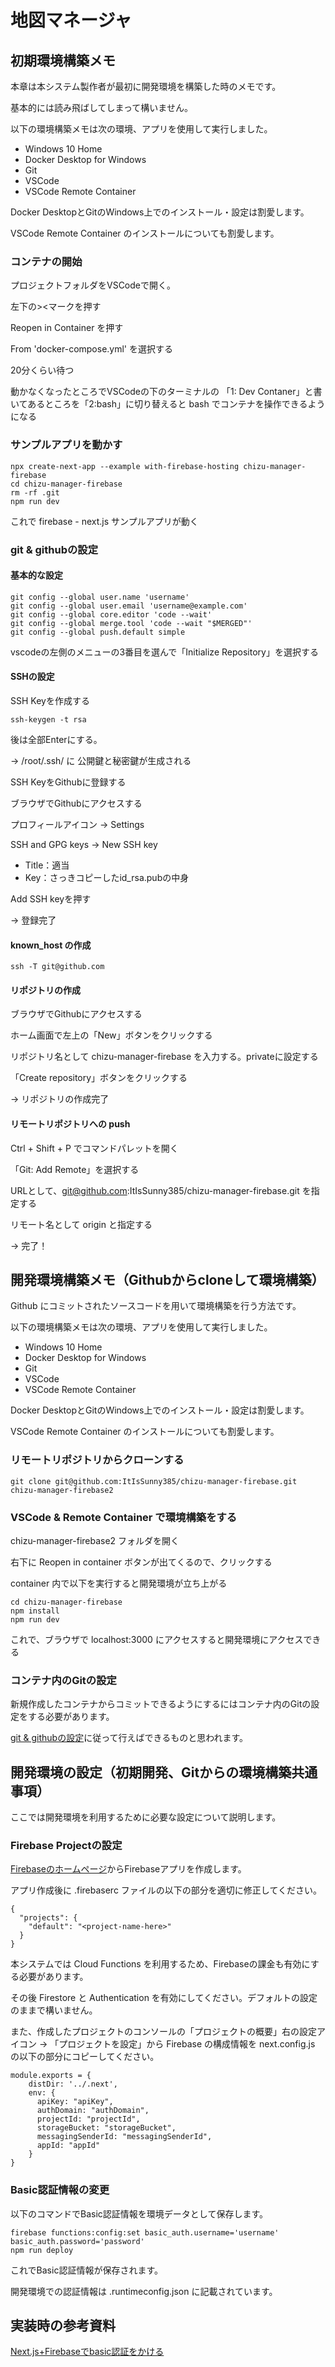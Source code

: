 # 地図マネージャ

## 初期環境構築メモ

本章は本システム製作者が最初に開発環境を構築した時のメモです。

基本的には読み飛ばしてしまって構いません。

以下の環境構築メモは次の環境、アプリを使用して実行しました。

- Windows 10 Home
- Docker Desktop for Windows
- Git
- VSCode
- VSCode Remote Container

Docker DesktopとGitのWindows上でのインストール・設定は割愛します。

VSCode Remote Container のインストールについても割愛します。 

### コンテナの開始

プロジェクトフォルダをVSCodeで開く。

左下の><マークを押す

Reopen in Container を押す

From 'docker-compose.yml' を選択する

20分くらい待つ

動かなくなったところでVSCodeの下のターミナルの 「1: Dev Contaner」と書いてあるところを「2:bash」に切り替えると bash でコンテナを操作できるようになる

### サンプルアプリを動かす

```
npx create-next-app --example with-firebase-hosting chizu-manager-firebase
cd chizu-manager-firebase
rm -rf .git
npm run dev
```

これで firebase - next.js サンプルアプリが動く

### git & githubの設定

#### 基本的な設定

```
git config --global user.name 'username'
git config --global user.email 'username@example.com'
git config --global core.editor 'code --wait'
git config --global merge.tool 'code --wait "$MERGED"'
git config --global push.default simple
```

vscodeの左側のメニューの3番目を選んで「Initialize Repository」を選択する

#### SSHの設定

SSH Keyを作成する

```
ssh-keygen -t rsa
```

後は全部Enterにする。

→ /root/.ssh/ に 公開鍵と秘密鍵が生成される

SSH KeyをGithubに登録する

ブラウザでGithubにアクセスする

プロフィールアイコン → Settings

SSH and GPG keys → New SSH key

- Title：適当
- Key：さっきコピーしたid_rsa.pubの中身

Add SSH keyを押す

→ 登録完了

#### known_host の作成

```
ssh -T git@github.com
```

#### リポジトリの作成

ブラウザでGithubにアクセスする

ホーム画面で左上の「New」ボタンをクリックする

リポジトリ名として chizu-manager-firebase を入力する。privateに設定する

「Create repository」ボタンをクリックする

→ リポジトリの作成完了

#### リモートリポジトリへの push

Ctrl + Shift + P でコマンドパレットを開く

「Git: Add Remote」を選択する

URLとして、git@github.com:ItIsSunny385/chizu-manager-firebase.git を指定する

リモート名として origin と指定する

→ 完了！

## 開発環境構築メモ（Githubからcloneして環境構築）

Github にコミットされたソースコードを用いて環境構築を行う方法です。

以下の環境構築メモは次の環境、アプリを使用して実行しました。

- Windows 10 Home
- Docker Desktop for Windows
- Git
- VSCode
- VSCode Remote Container

Docker DesktopとGitのWindows上でのインストール・設定は割愛します。

VSCode Remote Container のインストールについても割愛します。

### リモートリポジトリからクローンする

```
git clone git@github.com:ItIsSunny385/chizu-manager-firebase.git chizu-manager-firebase2
```

### VSCode & Remote Container で環境構築をする

chizu-manager-firebase2 フォルダを開く

右下に Reopen in container ボタンが出てくるので、クリックする

container 内で以下を実行すると開発環境が立ち上がる

```
cd chizu-manager-firebase
npm install
npm run dev 
```

これで、ブラウザで localhost:3000 にアクセスすると開発環境にアクセスできる

### コンテナ内のGitの設定

新規作成したコンテナからコミットできるようにするにはコンテナ内のGitの設定をする必要があります。

[git & githubの設定](#git--githubの設定)に従って行えばできるものと思われます。

## 開発環境の設定（初期開発、Gitからの環境構築共通事項）

ここでは開発環境を利用するために必要な設定について説明します。

### Firebase Projectの設定

[Firebaseのホームページ](https://firebase.google.com/?hl=ja)からFirebaseアプリを作成します。

アプリ作成後に .firebaserc ファイルの以下の部分を適切に修正してください。

```
{
  "projects": {
    "default": "<project-name-here>"
  }
}
```

本システムでは Cloud Functions を利用するため、Firebaseの課金も有効にする必要があります。

その後 Firestore と Authentication を有効にしてください。デフォルトの設定のままで構いません。

また、作成したプロジェクトのコンソールの「プロジェクトの概要」右の設定アイコン → 「プロジェクトを設定」から Firebase の構成情報を next.config.js の以下の部分にコピーしてください。

```
module.exports = {
    distDir: '../.next',
    env: {
      apiKey: "apiKey",
      authDomain: "authDomain",
      projectId: "projectId",
      storageBucket: "storageBucket",
      messagingSenderId: "messagingSenderId",
      appId: "appId"
    }
}
```

### Basic認証情報の変更

以下のコマンドでBasic認証情報を環境データとして保存します。

```
firebase functions:config:set basic_auth.username='username' basic_auth.password='password'
npm run deploy
```

これでBasic認証情報が保存されます。

開発環境での認証情報は .runtimeconfig.json に記載されています。

## 実装時の参考資料

[Next.js+Firebaseでbasic認証をかける](https://qiita.com/ut0n/items/274fd1cc43f6fc883d99)